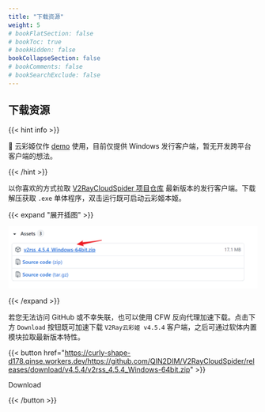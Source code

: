 ```yaml
---
title: "下载资源"
weight: 5
# bookFlatSection: false
# bookToc: true
# bookHidden: false
bookCollapseSection: false
# bookComments: false
# bookSearchExclude: false
---
```


## **下载资源**

{{< hint info >}}

📌 云彩姬仅作 [demo](/docs/user/v2rss-cli/toc#其他声明) 使用，目前仅提供 Windows 发行客户端，暂无开发跨平台客户端的想法。

{{< /hint >}}

以你喜欢的方式拉取 [V2RayCloudSpider 项目仓库](https://github.com/QIN2DIM/V2RayCloudSpider/releases) 最新版本的发行客户端。下载解压获取 `.exe` 单体程序，双击运行既可启动云彩姬本姬。

{{< expand  "展开插图" >}}

<div align="center"><img src="image-20211009174139845.png" style="zoom: 50%;" /></div>

{{< /expand >}}

若您无法访问 GitHub 或不幸失联，也可以使用 CFW 反向代理加速下载。点击下方 `Download` 按钮既可加速下载 `V2Ray云彩姬 v4.5.4` 客户端，之后可通过软体内置模块拉取最新版本特性。

{{< button href="https://curly-shape-d178.qinse.workers.dev/https://github.com/QIN2DIM/V2RayCloudSpider/releases/download/v4.5.4/v2rss_4.5.4_Windows-64bit.zip" >}}

Download

{{< /button >}}

